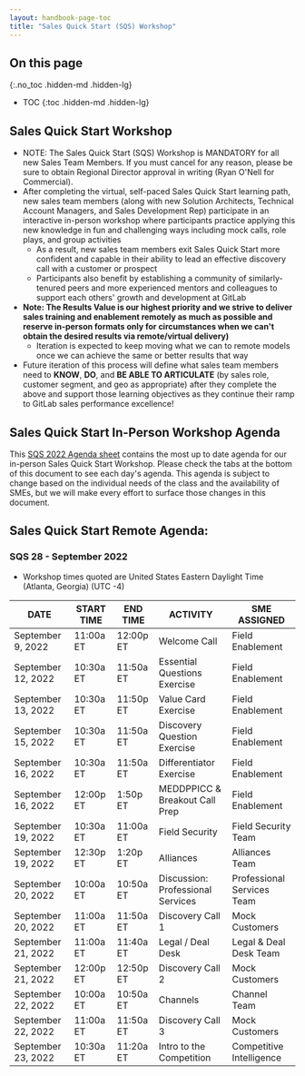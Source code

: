 ```yaml
---
layout: handbook-page-toc
title: "Sales Quick Start (SQS) Workshop"
---
```


## On this page
{:.no_toc .hidden-md .hidden-lg}

- TOC
{:toc .hidden-md .hidden-lg}

## Sales Quick Start Workshop
*  NOTE: The Sales Quick Start (SQS) Workshop is MANDATORY for all new Sales Team Members. If you must cancel for any reason, please be sure to obtain Regional Director approval in writing (Ryan O'Nell for Commercial).
*  After completing the virtual, self-paced Sales Quick Start learning path, new sales team members (along with new Solution Architects, Technical Account Managers, and Sales Development Rep) participate in an interactive in-person workshop where participants practice applying this new knowledge in fun and challenging ways including mock calls, role plays, and group activities
   - As a result, new sales team members exit Sales Quick Start more confident and capable in their ability to lead an effective discovery call with a customer or prospect
   - Participants also benefit by establishing a community of similarly-tenured peers and more experienced mentors and colleagues to support each others' growth and development at GitLab
*  **Note: The Results Value is our highest priority and we strive to deliver sales training and enablement remotely as much as possible and reserve in-person formats only for circumstances when we can't obtain the desired results via remote/virtual delivery)**
   - Iteration is expected to keep moving what we can to remote models once we can achieve the same or better results that way
*  Future iteration of this process will define what sales team members need to **KNOW**, **DO**, and **BE ABLE TO ARTICULATE** (by sales role, customer segment, and geo as appropriate) after they complete the above and support those learning objectives as they continue their ramp to GitLab sales performance excellence!

## Sales Quick Start In-Person Workshop Agenda

This [SQS 2022 Agenda sheet](https://docs.google.com/spreadsheets/d/1f64fZCKbrz7JEydEIkUeGZ16nQuLxNgD6RXEM2zEgws/edit?usp=sharing) contains the most up to date agenda for our in-person Sales Quick Start Workshop. Please check the tabs at the bottom of this document to see each day's agenda. This agenda is subject to change based on the individual needs of the class and the availability of SMEs, but we will make every effort to surface those changes in this document.


## Sales Quick Start Remote Agenda:



### SQS 28 - September 2022

* Workshop times quoted are United States Eastern Daylight Time (Atlanta, Georgia) (UTC -4)

| DATE | START TIME | END TIME | ACTIVITY | SME ASSIGNED |
| ------ | ------ | ------ | ------ | ------ |
|September 9, 2022 | 11:00a ET | 12:00p ET | Welcome Call | Field Enablement    |
|September 12, 2022 | 10:30a ET | 11:50a ET | Essential Questions Exercise | Field Enablement   |
|September 13, 2022 | 10:30a ET | 11:50p ET | Value Card Exercise | Field Enablement  |
|September 15, 2022 | 10:30a ET | 11:50a ET | Discovery Question Exercise | Field Enablement   |
|September 16, 2022 | 10:30a ET | 11:50a ET | Differentiator Exercise | Field Enablement   |
|September 16, 2022 | 12:00p ET | 1:50p ET | MEDDPPICC & Breakout Call Prep | Field Enablement   |
|September 19, 2022 | 10:30a ET | 11:00a ET | Field Security |  Field Security Team   |
|September 19, 2022 | 12:30p ET | 1:20p ET | Alliances | Alliances Team  |
|September 20, 2022 | 10:00a ET | 10:50a ET | Discussion: Professional Services | Professional Services Team  |
|September 20, 2022 | 11:00a ET | 11:50a ET | Discovery Call 1 | Mock Customers  |
|September 21, 2022 | 11:00a ET | 11:40a ET | Legal / Deal Desk | Legal & Deal Desk Team  |
|September 21, 2022 | 12:00p ET | 12:50p ET | Discovery Call 2 | Mock Customers |
|September 22, 2022 | 10:00a ET | 10:50a ET | Channels |  Channel Team   |
|September 22, 2022 | 11:00a ET | 11:50a ET | Discovery Call 3 | Mock Customers |
|September 23, 2022 | 10:30a ET | 11:20a ET | Intro to the Competition | Competitive Intelligence |


